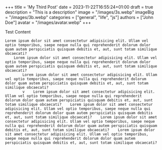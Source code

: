 +++
title = 'My Third Post'
date = 2023-11-22T16:55:24+01:00
draft = true
description = "This is a description"
image = "/images/3s.webp"
imageBig = "/images/3b.webp"
categories = ["general", "life", "js"]
authors = ["John Doe"]
avatar = "/images/avatar.webp"
+++

Test Content


    Lorem ipsum dolor sit amet consectetur adipisicing elit. Ullam vel optio temporibus, saepe neque nulla qui reprehenderit dolorum dolor quam autem perspiciatis quisquam debitis et, aut, sunt totam similique obcaecati?
        Lorem ipsum dolor sit amet consectetur adipisicing elit. Ullam vel optio temporibus, saepe neque nulla qui reprehenderit dolorum dolor quam autem perspiciatis quisquam debitis et, aut, sunt totam similique obcaecati?
            Lorem ipsum dolor sit amet consectetur adipisicing elit. Ullam vel optio temporibus, saepe neque nulla qui reprehenderit dolorum dolor quam autem perspiciatis quisquam debitis et, aut, sunt totam similique obcaecati?
            v    Lorem ipsum dolor sit amet consectetur adipisicing elit. Ullam vel optio temporibus, saepe neque nulla qui reprehenderit dolorum dolor quam autem perspiciatis quisquam debitis et, aut, sunt totam similique obcaecati?    Lorem ipsum dolor sit amet consectetur adipisicing elit. Ullam vel optio temporibus, saepe neque nulla qui reprehenderit dolorum dolor quam autem perspiciatis quisquam debitis et, aut, sunt totam similique obcaecati?    Lorem ipsum dolor sit amet consectetur adipisicing elit. Ullam vel optio temporibus, saepe neque nulla qui reprehenderit dolorum dolor quam autem perspiciatis quisquam debitis et, aut, sunt totam similique obcaecati?    Lorem ipsum dolor sit amet consectetur adipisicing elit. Ullam vel optio temporibus, saepe neque nulla qui reprehenderit dolorum dolor quam autem perspiciatis quisquam debitis et, aut, sunt totam similique obcaecati?
